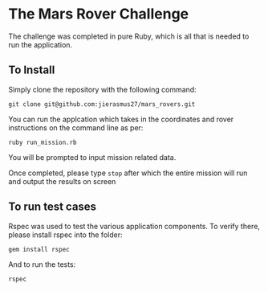 # The Mars Rover Challenge

The challenge was completed in pure Ruby, which is all that is needed to run the application.

## To Install

Simply clone the repository with the following command:

```
git clone git@github.com:jierasmus27/mars_rovers.git
```

You can run the applcation which takes in the coordinates and rover instructions on the command line as per:

```
ruby run_mission.rb
```

You will be prompted to input mission related data. 

Once completed, please type `stop` after which the entire mission will run and output the results on screen

## To run test cases

Rspec was used to test the various application components. To verify there, please install rspec into the folder:

```
gem install rspec
```
And to run the tests:
```
rspec
```



